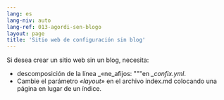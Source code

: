 ```yaml
---
lang: es
lang-niv: auto
lang-ref: 013-agordi-sen-blogo
layout: page
title: 'Sitio web de configuración sin blog'
---
```


Si desea crear un sitio web sin un blog, necesita:
* descomposición de la línea _«ne_afijos: """en _\_confix.yml_.
* Cambie el parámetro _«layout»_ en el archivo index.md colocando una página en lugar de un índice.

